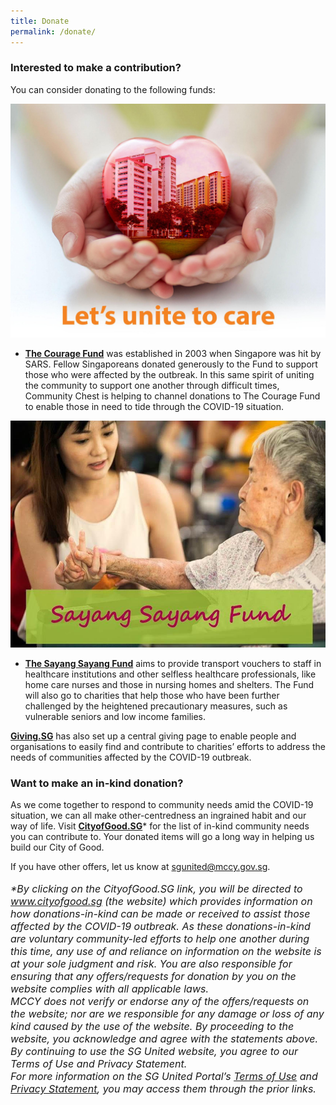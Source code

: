 ```yaml
---
title: Donate
permalink: /donate/
---
```


### Interested to make a contribution?  
You can consider donating to the following funds:

[![The Courage Fund](/images/TCF.jpeg)](https://www.giving.sg/community-chest/thecouragefund)
- **[The Courage Fund](https://www.giving.sg/community-chest/thecouragefund)** was established in 2003 when Singapore was hit by SARS. Fellow Singaporeans donated generously to the Fund to support those who were affected by the outbreak. In this same spirit of uniting the community to support one another through difficult times, Community Chest is helping to channel donations to The Courage Fund to enable those in need to tide through the COVID-19 situation.

[![The Sayang Sayang Fund](/images/TSSF.jpeg)](https://www.giving.sg/community-foundation-of-singapore/sayang_sayang_fund)
- **[The Sayang Sayang Fund](https://www.giving.sg/community-foundation-of-singapore/sayang_sayang_fund)** aims to provide transport vouchers to staff in healthcare institutions and other selfless healthcare professionals, like home care nurses and those in nursing homes and shelters. The Fund will also go to charities that help those who have been further challenged by the heightened precautionary measures, such as vulnerable seniors and low income families.

**[Giving.SG](https://www.giving.sg/sgunited)** has also set up a central giving page to enable people and organisations to easily find and contribute to charities’ efforts to address the needs of communities affected by the COVID-19 outbreak.

### Want to make an in-kind donation?
As we come together to respond to community needs amid the COVID-19 situation, we can all make other-centredness an ingrained habit and our way of life. Visit **[CityofGood.SG](https://cityofgood.sg/sgunited/)*** for the list of in-kind community needs you can contribute to. Your donated items will go a long way in helping us build our City of Good.
  
If you have other offers, let us know at [sgunited@mccy.gov.sg](mailto:sgunited@mccy.gov.sg).
<br>
<br>
<font size="3"><i> *By clicking on the CityofGood.SG link, you will be directed to www.cityofgood.sg (the website) which provides information on how donations-in-kind can be made or received to assist those affected by the COVID-19 outbreak. As these donations-in-kind are voluntary community-led efforts to help one another during this time, any use of and reliance on information on the website is at your sole judgment and risk. You are also responsible for ensuring that any offers/requests for donation by you on the website complies with all applicable laws.</i></font>
<br>
<font size="3"><i> MCCY does not verify or endorse any of the offers/requests on the website; nor are we responsible for any damage or loss of any kind caused by the use of the website. By proceeding to the website, you acknowledge and agree with the statements above. By continuing to use the SG United website, you agree to our Terms of Use and Privacy Statement.</i></font>
<br>
<font size="3"><i> For more information on the SG United Portal’s <a href="terms-of-use">Terms of Use</a> and <a href="privacy">Privacy Statement</a>, you may access them through the prior links.</i></font>
